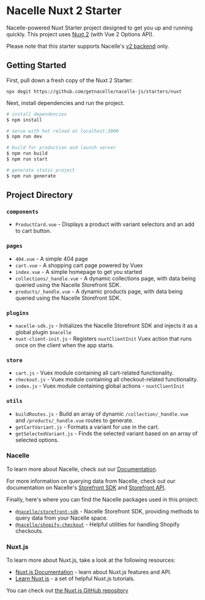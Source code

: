 # Nacelle Nuxt 2 Starter

Nacelle-powered Nuxt Starter project designed to get you up and running quickly. This project uses [Nuxt 2](https://nuxtjs.org) (with Vue 2 Options API).

Please note that this starter supports Nacelle's [v2 backend](https://dashboard.nacelle.com) only.

## Getting Started

First, pull down a fresh copy of the Nuxt 2 Starter:

```
npx degit https://github.com/getnacelle/nacelle-js/starters/nuxt
```

Next, install dependencies and run the project.

```bash
# install dependencies
$ npm install

# serve with hot reload at localhost:3000
$ npm run dev

# build for production and launch server
$ npm run build
$ npm run start

# generate static project
$ npm run generate
```

## Project Directory

### `components`

- `ProductCard.vue` - Displays a product with variant selectors and an add to cart button.

### `pages`

- `404.vue` - A simple 404 page
- `cart.vue` - A shopping cart page powered by Vuex
- `index.vue` - A simple homepage to get you started
- `collections/_handle.vue` - A dynamic collections page, with data being queried using the Nacelle Storefront SDK.
- `products/_handle.vue` - A dynamic products page, with data being queried using the Nacelle Storefront SDK.

### `plugins`

- `nacelle-sdk.js` - Initializes the Nacelle Storefront SDK and injects it as a global plugin `$nacelle`
- `nuxt-client-init.js` - Registers `nuxtClientInit` Vuex action that runs once on the client when the app starts.

### `store`

- `cart.js` - Vuex module containing all cart-related functionality.
- `checkout.js` - Vuex module containing all checkout-related functionality.
- `index.js` - Vuex module containing global actions - `nuxtClientInit`

### `utils`

- `buildRoutes.js` - Build an array of dynamic `/collection/_handle.vue` and `/products/_handle.vue` routes to generate.
- `getCartVariant.js` - Formats a variant for use in the cart.
- `getSelectedVariant.js` - Finds the selected variant based on an array of selected options.

### Nacelle

To learn more about Nacelle, check out our [Documentation](https://nacelle.com/docs).

For more information on querying data from Nacelle, check out our documentation on Nacelle's [Storefront SDK](https://nacelle.com/docs/querying-data/storefront-sdk) and [Storefront API](https://nacelle.com/docs/querying-data/storefront-api).

Finally, here's where you can find the Nacelle packages used in this project:

- [`@nacelle/storefront-sdk`](https://www.npmjs.com/package/@nacelle/storefront-sdk) - Nacelle Storefront SDK, providing methods to query data from your Nacelle space.
- [`@nacelle/shopify-checkout`](https://github.com/getnacelle/nacelle-js/tree/main/packages/shopify-checkout) - Helpful utilities for handling Shopify checkouts.

### Nuxt.js

To learn more about Nuxt.js, take a look at the following resources:

- [Nuxt.js Documentation](https://nuxtjs.org/docs) - learn about Nuxt.js features and API.
- [Learn Nuxt.js](https://nuxtjs.org/tutorials) - a set of helpful Nuxt.js tutorials.

You can check out [the Nuxt.js GitHub repository](https://github.com/nuxt/nuxt.js)
